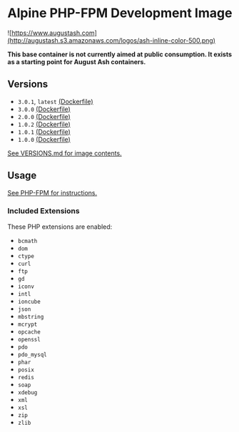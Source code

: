 # Alpine PHP-FPM Development Image

![https://www.augustash.com](http://augustash.s3.amazonaws.com/logos/ash-inline-color-500.png)

**This base container is not currently aimed at public consumption. It exists as a starting point for August Ash containers.**

## Versions

- `3.0.1`, `latest` [(Dockerfile)](https://github.com/augustash/docker-alpine-phpfpm-dev/blob/3.0.1/Dockerfile)
- `3.0.0` [(Dockerfile)](https://github.com/augustash/docker-alpine-phpfpm-dev/blob/3.0.0/Dockerfile)
- `2.0.0` [(Dockerfile)](https://github.com/augustash/docker-alpine-phpfpm-dev/blob/2.0.0/Dockerfile)
- `1.0.2` [(Dockerfile)](https://github.com/augustash/docker-alpine-phpfpm-dev/blob/1.0.2/Dockerfile)
- `1.0.1` [(Dockerfile)](https://github.com/augustash/docker-alpine-phpfpm-dev/blob/1.0.1/Dockerfile)
- `1.0.0` [(Dockerfile)](https://github.com/augustash/docker-alpine-phpfpm-dev/blob/1.0.0/Dockerfile)

[See VERSIONS.md for image contents.](https://github.com/augustash/docker-alpine-phpfpm-dev/blob/master/VERSIONS.md)

## Usage

[See PHP-FPM for instructions.](https://github.com/augustash/docker-alpine-phpfpm/blob/master/README.md)

### Included Extensions

These PHP extensions are enabled:

- `bcmath`
- `dom`
- `ctype`
- `curl`
- `ftp`
- `gd`
- `iconv`
- `intl`
- `ioncube`
- `json`
- `mbstring`
- `mcrypt`
- `opcache`
- `openssl`
- `pdo`
- `pdo_mysql`
- `phar`
- `posix`
- `redis`
- `soap`
- `xdebug`
- `xml`
- `xsl`
- `zip`
- `zlib`
